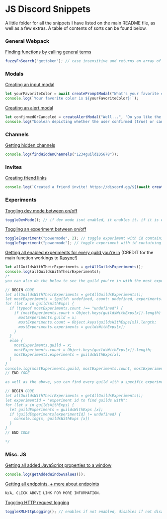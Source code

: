 # JS Discord Snippets
A little folder for all the snippets I have listed on the main README file, as well as a few extras. A table of contents of sorts can be found below.

### General Webpack
[Finding functions by calling general terms](https://github.com/13-05/hidden-disc-docs/blob/main/snippets/fuzzyFnSearch.js)
```js
fuzzyFnSearch("gettoken"); // case insensitive and returns an array of results
```

### Modals
[Creating an input modal](https://github.com/13-05/hidden-disc-docs/blob/main/snippets/createPromptModal.js)
```js
let yourFavoriteColor = await createPromptModal("What's your favorite color?");
console.log(`Your favorite color is ${yourFavoriteColor}!`);
```
[Creating an alert modal](https://github.com/13-05/hidden-disc-docs/blob/main/snippets/createAlertModal.js)
```js
let confirmedOrCanceled = createAlertModal("Well...", "Do you like the color red?");
console.log("boolean depicting whether the user confirmed (true) or canceled:", confirmedOrCanceled);
```

### Channels
[Getting hidden channels](https://github.com/13-05/hidden-disc-docs/blob/main/snippets/findHiddenChannels.js)
```js
console.log(findHiddenChannels("1234guildID5678"));
```

### Invites
[Creating friend links](https://github.com/13-05/hidden-disc-docs/blob/main/snippets/createFriendInvite.js)
```js
console.log(`Created a friend invite! https://discord.gg/${(await createFriendInvite()).code}`)
```

### Experiments
[Toggling dev mode between on/off](https://github.com/13-05/hidden-disc-docs/blob/main/snippets/toggleDevMode.js)
```js
toggleDevMode(); // if dev mode isnt enabled, it enables it. if it is enabled, it disables it.
```

[Toggling an experiment between on/off](https://github.com/13-05/hidden-disc-docs/blob/main/snippets/toggleExperiment.js)
```js
toggleExperiment("powermode", 2); // toggle experiment with id containing "powermode" to bucket 2
toggleExperiment("powermode"); // toggle experiment with id containing "powermode" to the default bucket, 1
```

[Getting all enabled experiments for every guild you're in](https://github.com/13-05/hidden-disc-docs/blob/main/snippets/getAllGuildsExperiments.js) (CREDIT for the main function workings to [Rasync](https://github.com/RazerMoon?tab=repositories)!)
```js
let allGuildsWithTheirExperiments = getAllGuildsExperiments();
console.log(allGuildsWithTheirExperiments);
/*
you can also do the below to see the guild you're in with the most experiments:

// BEGIN CODE
let allGuildsWithTheirExperiments = getAllGuildsExperiments();
let mostExperiments = {guild: undefined, count: undefined, experiments: undefined};
for (let x in guildsWithExps) {
  if (typeof mostExperiments.count !== "undefined") {
    if (mostExperiments.count < Object.keys(guildsWithExps[x]).length) {
      mostExperiments.guild = x;
      mostExperiments.count = Object.keys(guildsWithExps[x]).length;
      mostExperiments.experiments = guildsWithExps[x];
    }
  }
  else {
    mostExperiments.guild = x;
    mostExperiments.count = Object.keys(guildsWithExps[x]).length;
    mostExperiments.experiments = guildsWithExps[x];
  }
}
console.log(mostExperiments.guild, mostExperiments.count, mostExperiments.experiments);
// END CODE

as well as the above, you can find every guild with a specific experiment (by experiment id) like so:

// BEGIN CODE
let allGuildsWithTheirExperiments = getAllGuildsExperiments();
let experimentId = "experiment id to find guilds with";
for (let x in guildsWithExps) {
  let guildExperiments = guildsWithExps [x];
  if (guildExperiments[experimentId] != undefined) {
    console.log(x, guildsWithExps [x])
  }
}
// END CODE

*/
```

### Misc. JS
[Getting all added JavaScript properties to a window](https://github.com/13-05/hidden-disc-docs/blob/main/snippets/getAddedWindowValues.js)
```js
console.log(getAddedWindowValues());
```
[Getting all endpoints, + more about endpoints](https://github.com/13-05/hidden-disc-docs/blob/main/internals/endpoints.md)
```txt
N/A, CLICK ABOVE LINK FOR MORE INFORMATION.
```
[Toggling HTTP request logging](https://github.com/13-05/hidden-disc-docs/blob/main/snippets/toggleXMLHttpLogging.js)
```js
toggleXMLHttpLogging(); // enables if not enabled, disables if not disabled.
```
